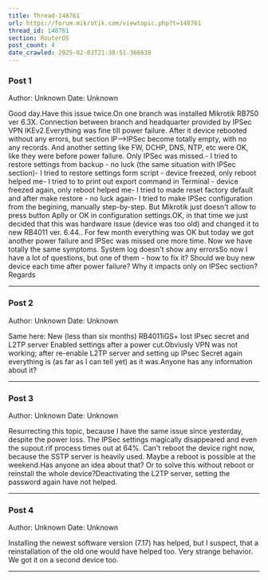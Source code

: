 ```yaml
---
title: Thread-148761
url: https://forum.mikrotik.com/viewtopic.php?t=148761
thread_id: 148761
section: RouterOS
post_count: 4
date_crawled: 2025-02-03T21:38:51.366638
---
```


### Post 1
Author: Unknown
Date: Unknown

Good day.Have this issue twice.On one branch was installed Mikrotik RB750 ver 6.3X.  Connection between branch and headquarter provided by IPSec VPN IKEv2.Everything was fine till power failure. After it device rebooted without any errors, but section  IP-->IPSec become totally empty, with no any records. And another setting like FW, DCHP, DNS, NTP, etc were OK, like they were before power failure. Only IPSec was missed.- I tried to restore settings from backup - no luck (the same situation with IPSec section)- I tried to restore settings form script - device freezed, only reboot helped me- I tried to to print out export command in Terminal - device freezed again, only reboot helped me- I tried to made reset factory default and after make restore - no luck again- I tried to make IPSec configuration from the begining, manually step-by-step. But Mikrotik just doesn't allow to press button Aplly or OK in configuration settings.OK, in that time we just decided that this was hardware issue (device was too old) and  changed it to new RB4011 ver. 6.44.. For few month everything was OK but today we got another power failure and IPSec was missed one more time. Now we have totally the same symptoms. System log doesn't show any errorsSo now I have a lot of questions, but one of them - how to fix it? Should we buy new device each time after power failure? Why it impacts only on IPSec section?Regards

---
### Post 2
Author: Unknown
Date: Unknown

Same here: New (less than six months) RB4011iGS+ lost IPsec secret and L2TP server Enabled settings after a power cut.Obviusly VPN was not working; after re-enable L2TP server and setting up IPsec Secret again everything is (as far as I can tell yet) as it was.Anyone has any information about it?

---
### Post 3
Author: Unknown
Date: Unknown

Resurrecting this topic, because I have the same issue since yesterday, despite the power loss. The IPSec settings magically disappeared and even the supout.rif process times out at 64%. Can't reboot the device right now, because the SSTP server is heavily used. Maybe a reboot is possible at the weekend.Has anyone an idea about that? Or to solve this without reboot or reinstall the whole device?Deactivating the L2TP server, setting the password again have not helped.

---
### Post 4
Author: Unknown
Date: Unknown

Installing the newest software version (7.17) has helped, but I suspect, that a reinstallation of the old one would have helped too. Very strange behavior. We got it on a second device too.

---
